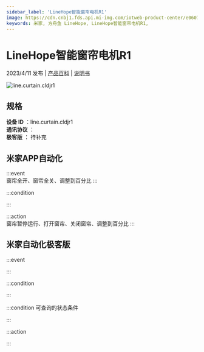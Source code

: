 ```yaml
---
sidebar_label: 'LineHope智能窗帘电机R1'
image: https://cdn.cnbj1.fds.api.mi-img.com/iotweb-product-center/e060755406ca60f9fdf2edae11b9c6d6_1673590330313.png?GalaxyAccessKeyId=AKVGLQWBOVIRQ3XLEW&Expires=9223372036854775807&Signature=hkH+vOBwwIuPtes39nG6nRs0tFM=
keywords: 米家, 方舟鱼 LineHope, LineHope智能窗帘电机R1, 
---
```

# LineHope智能窗帘电机R1

2023/4/11 发布 | [产品百科](https://home.mi.com/webapp/content/baike/product/index.html?model=line.curtain.cldjr1/) | [说明书](https://home.mi.com/views/introduction.html?model=line.curtain.cldjr1&region=cn)

![line.curtain.cldjr1](https://cdn.cnbj1.fds.api.mi-img.com/iotweb-product-center/e060755406ca60f9fdf2edae11b9c6d6_1673590330313.png?GalaxyAccessKeyId=AKVGLQWBOVIRQ3XLEW&Expires=9223372036854775807&Signature=hkH+vOBwwIuPtes39nG6nRs0tFM=)

## 规格  
> 
**设备 ID** ：line.curtain.cldjr1  
**通讯协议** ：  
**极客版**  ： 待补充 


## 米家APP自动化  

:::event  
窗帘全开、窗帘全关、调整到百分比
:::

:::condition  

:::

:::action   
窗帘暂停运行、打开窗帘、关闭窗帘、调整到百分比
:::

## 米家自动化极客版  

:::event  

:::

:::condition  

:::

:::condition 可查询的状态条件  

:::

:::action  

:::

        
